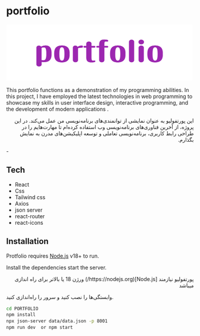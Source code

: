 # portfolio
![](src/assets/images/portfolio%20.png)


This portfolio functions as a demonstration of my programming abilities. In this project, I have employed the latest technologies in web programming to showcase my skills in user interface design, interactive programming, and the development of modern applications .


<p dir="rtl" style="text-align: right;">
این پورتفولیو به عنوان نمایشی از توانمندی‌های برنامه‌نویسی من عمل می‌کند. در این پروژه، از آخرین فناوری‌های برنامه‌نویسی وب استفاده کرده‌ام تا مهارت‌هایم را در طراحی رابط کاربری، برنامه‌نویسی تعاملی و توسعه اپلیکیشن‌های مدرن به نمایش بگذارم.
</p>
- 

## Tech

- React
- Css
- Tailwind css
- Axios
- json server
- react-router
- react-icons

## Installation

Protfolio requires [Node.js](https://nodejs.org/) v18+ to run.

Install the dependencies start the server.

<p dir="rtl" style="text-align: right;">
پورتفولیو نیازمند [Node.js](https://nodejs.org/) ورژن 18 یا بالاتر برای راه اندازی میباشد



وابستگی‌ها را نصب کنید و سرور را راه‌اندازی کنید.
</p>

```sh
cd PORTFOLIO
npm install
npx json-server data/data.json -p 8001
npm run dev  or npm start
```


